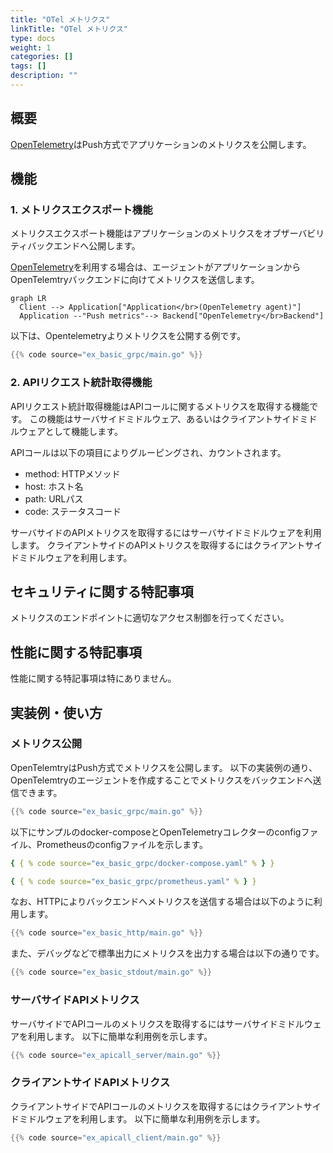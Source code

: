 ```yaml
---
title: "OTel メトリクス"
linkTitle: "OTel メトリクス"
type: docs
weight: 1
categories: []
tags: []
description: ""
---
```


## 概要

[OpenTelemetry](https://opentelemetry.io/)はPush方式でアプリケーションのメトリクスを公開します。

## 機能

### 1. メトリクスエクスポート機能

メトリクスエクスポート機能はアプリケーションのメトリクスをオブザーバビリティバックエンドへ公開します。

[OpenTelemetry](https://opentelemetry.io/)を利用する場合は、エージェントがアプリケーションからOpenTelemtryバックエンドに向けてメトリクスを送信します。

```mermaid
graph LR
  Client --> Application["Application</br>(OpenTelemetry agent)"]
  Application --"Push metrics"--> Backend["OpenTelemetry</br>Backend"]
```

以下は、Opentelemetryよりメトリクスを公開する例です。

```go
{{% code source="ex_basic_grpc/main.go" %}}
```

### 2. APIリクエスト統計取得機能

APIリクエスト統計取得機能はAPIコールに関するメトリクスを取得する機能です。
この機能はサーバサイドミドルウェア、あるいはクライアントサイドミドルウェアとして機能します。

APIコールは以下の項目によりグルーピングされ、カウントされます。

- method: HTTPメソッド
- host: ホスト名
- path: URLパス
- code: ステータスコード

サーバサイドのAPIメトリクスを取得するにはサーバサイドミドルウェアを利用します。
クライアントサイドのAPIメトリクスを取得するにはクライアントサイドミドルウェアを利用します。

## セキュリティに関する特記事項

メトリクスのエンドポイントに適切なアクセス制御を行ってください。

## 性能に関する特記事項

性能に関する特記事項は特にありません。

## 実装例・使い方

### メトリクス公開

OpenTelemtryはPush方式でメトリクスを公開します。
以下の実装例の通り、OpenTelemtryのエージェントを作成することでメトリクスをバックエンドへ送信できます。

```go
{{% code source="ex_basic_grpc/main.go" %}}
```

以下にサンプルのdocker-composeとOpenTelemetryコレクターのconfigファイル、Prometheusのconfigファイルを示します。

```yaml
{ { % code source="ex_basic_grpc/docker-compose.yaml" % } }
```

```yaml
{ { % code source="ex_basic_grpc/prometheus.yaml" % } }
```

なお、HTTPによりバックエンドへメトリクスを送信する場合は以下のように利用します。

```go
{{% code source="ex_basic_http/main.go" %}}
```

また、デバッグなどで標準出力にメトリクスを出力する場合は以下の通りです。

```go
{{% code source="ex_basic_stdout/main.go" %}}
```

### サーバサイドAPIメトリクス

サーバサイドでAPIコールのメトリクスを取得するにはサーバサイドミドルウェアを利用します。
以下に簡単な利用例を示します。

```go
{{% code source="ex_apicall_server/main.go" %}}
```

### クライアントサイドAPIメトリクス

クライアントサイドでAPIコールのメトリクスを取得するにはクライアントサイドミドルウェアを利用します。
以下に簡単な利用例を示します。

```go
{{% code source="ex_apicall_client/main.go" %}}
```
